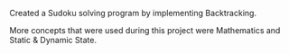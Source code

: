 Created a Sudoku solving program by implementing Backtracking.

More concepts that were used during this project were Mathematics and Static & Dynamic State.
